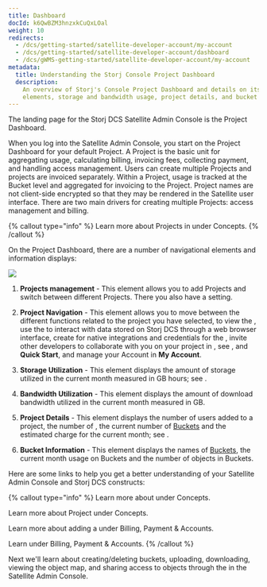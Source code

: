```yaml
---
title: Dashboard
docId: k6QwBZM3hnzxkCuQxLOal
weight: 10
redirects:
  - /dcs/getting-started/satellite-developer-account/my-account
  - /dcs/getting-started/satellite-developer-account/dashboard
  - /dcs/gWMS-getting-started/satellite-developer-account/my-account
metadata:
  title: Understanding the Storj Console Project Dashboard
  description:
    An overview of Storj's Console Project Dashboard and details on its navigational
    elements, storage and bandwidth usage, project details, and bucket information.
---
```


The landing page for the Storj DCS Satellite Admin Console is the Project Dashboard.

When you log into the Satellite Admin Console, you start on the Project Dashboard for your default Project. A Project is the basic unit for aggregating usage, calculating billing, invoicing fees, collecting payment, and handling access management. Users can create multiple Projects and projects are invoiced separately. Within a Project, usage is tracked at the Bucket level and aggregated for invoicing to the Project. Project names are not client-side encrypted so that they may be rendered in the Satellite user interface. There are two main drivers for creating multiple Projects: access management and billing.

{% callout type="info"  %}
Learn more about Projects in [](docId:M-5oxBinC6J1D-qSNjKYS) under Concepts.
{% /callout %}

On the Project Dashboard, there are a number of navigational elements and information displays:

![](https://link.storjshare.io/raw/jua7rls6hkx5556qfcmhrqed2tfa/docs/images/ciTyxd2Es4DaozorgD9wQ_dashboardpro1-projectactive.png)

1. **Projects management** - This element allows you to add Projects and switch between different Projects. There you also have a [](docId:jwCUqpDCk8CUuUqFuykFx) setting.

2. **Project Navigation** - This element allows you to move between the different functions related to the project you have selected, to view the [](docId:k6QwBZM3hnzxkCuQxLOal), use the [](docId:4oDAezF-FcfPr0WPl7knd) to interact with data stored on Storj DCS through a web browser interface, create [](docId:XKib9SzjtEXTXWvdyYWX6) for native integrations and credentials for the [](docId:yYCzPT8HHcbEZZMvfoCFa), invite other developers to collaborate with you on your project in [](docId:0_4hY4Dp5ju9B8Ec6OTf3), see [](docId:Hurx0SirlRp_O5aUzew7_), and **Quick Start**, and manage your Account in **My Account**.

3. **Storage Utilization** - This element displays the amount of storage utilized in the current month measured in GB hours; see [](docId:59T_2l7c1rvZVhI8p91VX).

4. **Bandwidth Utilization** - This element displays the amount of download bandwidth utilized in the current month measured in GB.

5. **Project Details** - This element displays the number of users added to a project, the number of [](docId:XKib9SzjtEXTXWvdyYWX6), the current number of [Buckets](docId:M-5oxBinC6J1D-qSNjKYS#bucket) and the estimated charge for the current month; see [](docId:59T_2l7c1rvZVhI8p91VX).

6. **Bucket Information** - This element displays the names of [Buckets](docId:M-5oxBinC6J1D-qSNjKYS#bucket), the current month usage on Buckets and the number of objects in Buckets.

Here are some links to help you get a better understanding of your Satellite Admin Console and Storj DCS constructs:

{% callout type="info"  %}
Learn more about [](docId:M-5oxBinC6J1D-qSNjKYS) under Concepts.

Learn more about Project [](docId:Zrbz4XYhIOm99hhRShWHg) under Concepts.

Learn more about adding a [](docId:7U4_uu6Pzg6u2N6FpV9VE) under Billing, Payment & Accounts.

Learn [](docId:59T_2l7c1rvZVhI8p91VX) under Billing, Payment & Accounts.
{% /callout %}

Next we'll learn about creating/deleting buckets, uploading, downloading, viewing the object map, and sharing access to objects through the [](docId:4oDAezF-FcfPr0WPl7knd) in the Satellite Admin Console.
